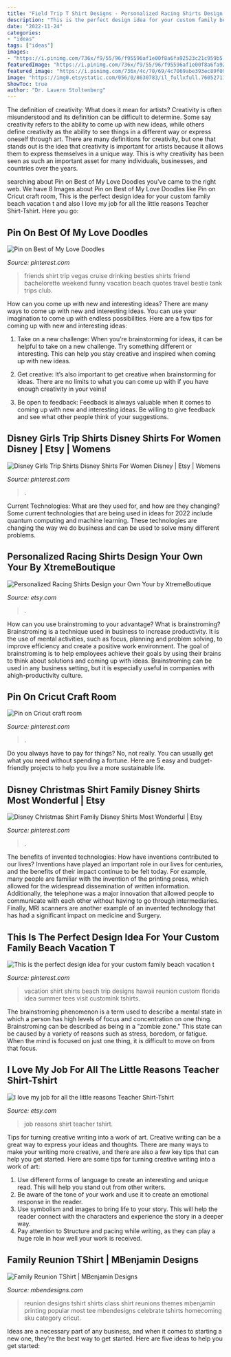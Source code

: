 ```yaml
---
title: "Field Trip T Shirt Designs - Personalized Racing Shirts Design Your Own Your By Xtremeboutique"
description: "This is the perfect design idea for your custom family beach vacation t"
date: "2022-11-24"
categories:
- "ideas"
tags: ["ideas"]
images:
- "https://i.pinimg.com/736x/f9/55/96/f95596af1e00f8a6fa92523c21c959b5.jpg"
featuredImage: "https://i.pinimg.com/736x/f9/55/96/f95596af1e00f8a6fa92523c21c959b5.jpg"
featured_image: "https://i.pinimg.com/736x/4c/70/69/4c7069abe393ec89f09106e19db0f983.jpg"
image: "https://img0.etsystatic.com/056/0/8630783/il_fullxfull.760527110_g19t.jpg"
ShowToc: true
author: "Dr. Lavern Stoltenberg"
---
```



The definition of creativity: What does it mean for artists?
Creativity is often misunderstood and its definition can be difficult to determine. Some say creativity refers to the ability to come up with new ideas, while others define creativity as the ability to see things in a different way or express oneself through art. There are many definitions for creativity, but one that stands out is the idea that creativity is important for artists because it allows them to express themselves in a unique way. This is why creativity has been seen as such an important asset for many individuals, businesses, and countries over the years.

	

		
searching about Pin on Best of My Love Doodles you've came to the right web. We have 8 Images about Pin on Best of My Love Doodles like Pin on Cricut craft room, This is the perfect design idea for your custom family beach vacation t and also I love my job for all the little reasons Teacher Shirt-Tshirt. Here you go:
		
    
## Pin On Best Of My Love Doodles

<img loading=lazy src="https://i.pinimg.com/736x/f9/55/96/f95596af1e00f8a6fa92523c21c959b5.jpg" onerror="this.onerror=null;this.src='https://tse2.mm.bing.net/th?id=OIP.PVZRqFnD1leTxyLWNnTfjQHaFh&amp;pid=15.1';" alt="Pin on Best of My Love Doodles">

_Source: pinterest.com_

>friends shirt trip vegas cruise drinking besties shirts friend bachelorette weekend funny vacation beach quotes travel bestie tank trips club. 

	

How can you come up with new and interesting ideas?
There are many ways to come up with new and interesting ideas. You can use your imagination to come up with endless possibilities. Here are a few tips for coming up with new and interesting ideas:
1. Take on a new challenge: When you’re brainstorming for ideas, it can be helpful to take on a new challenge. Try something different or interesting. This can help you stay creative and inspired when coming up with new ideas.

2. Get creative: It’s also important to get creative when brainstorming for ideas. There are no limits to what you can come up with if you have enough creativity in your veins!

3. Be open to feedback: Feedback is always valuable when it comes to coming up with new and interesting ideas. Be willing to give feedback and see what other people think of your suggestions.

    
## Disney Girls Trip Shirts Disney Shirts For Women Disney | Etsy | Womens

<img loading=lazy src="https://i.pinimg.com/736x/38/d7/9d/38d79d5e517c5d113f09ca2b10154fe8.jpg" onerror="this.onerror=null;this.src='https://tse2.mm.bing.net/th?id=OIP.uzfbRuCfRi28LquW6SEEIAHaE8&amp;pid=15.1';" alt="Disney Girls Trip Shirts Disney Shirts For Women Disney | Etsy | Womens">

_Source: pinterest.com_

>. 

	

Current Technologies: What are they used for, and how are they changing?
Some current technologies that are being used in ideas for 2022 include quantum computing and machine learning. These technologies are changing the way we do business and can be used to solve many different problems.

    
## Personalized Racing Shirts Design Your Own Your By XtremeBoutique

<img loading=lazy src="https://img0.etsystatic.com/056/0/8630783/il_fullxfull.760527110_g19t.jpg" onerror="this.onerror=null;this.src='https://tse2.mm.bing.net/th?id=OIP.J6NNsuWtd4_5uJ-RVrWBNAHaIW&amp;pid=15.1';" alt="Personalized Racing Shirts Design your Own Your by XtremeBoutique">

_Source: etsy.com_

>. 

	

How can you use brainstroming to your advantage?
What is brainstroming? Brainstroming is a technique used in business to increase productivity. It is the use of mental activities, such as focus, planning and problem solving, to improve efficiency and create a positive work environment. The goal of brainstroming is to help employees achieve their goals by using their brains to think about solutions and coming up with ideas. Brainstroming can be used in any business setting, but it is especially useful in companies with ahigh-productivity culture.

    
## Pin On Cricut Craft Room

<img loading=lazy src="https://i.pinimg.com/736x/6d/73/1c/6d731cab6ae0ed39ccfef512e09e3689.jpg" onerror="this.onerror=null;this.src='https://tse1.mm.bing.net/th?id=OIP.17GXnGty3SgNiEKzWbxTOgHaFk&amp;pid=15.1';" alt="Pin on Cricut craft room">

_Source: pinterest.com_

>. 

	

Do you always have to pay for things? No, not really. You can usually get what you need without spending a fortune. Here are 5 easy and budget-friendly projects to help you live a more sustainable life.

    
## Disney Christmas Shirt Family Disney Shirts Most Wonderful | Etsy

<img loading=lazy src="https://i.pinimg.com/736x/4c/70/69/4c7069abe393ec89f09106e19db0f983.jpg" onerror="this.onerror=null;this.src='https://tse2.mm.bing.net/th?id=OIP.PF2zAXyfq212zhGnKseRcQHaFj&amp;pid=15.1';" alt="Disney Christmas Shirt Family Disney Shirts Most Wonderful | Etsy">

_Source: pinterest.com_

>. 

	

The benefits of invented technologies: How have inventions contributed to our lives?
Inventions have played an important role in our lives for centuries, and the benefits of their impact continue to be felt today. For example, many people are familiar with the invention of the printing press, which allowed for the widespread dissemination of written information. Additionally, the telephone was a major innovation that allowed people to communicate with each other without having to go through intermediaries. Finally, MRI scanners are another example of an invented technology that has had a significant impact on medicine and Surgery.

    
## This Is The Perfect Design Idea For Your Custom Family Beach Vacation T

<img loading=lazy src="https://i.pinimg.com/originals/c1/22/86/c12286fb2bb7e2b35cd1bd8693869db4.jpg" onerror="this.onerror=null;this.src='https://tse3.mm.bing.net/th?id=OIP.9dUSZlNXHZQwxyFSXVs59AHaJ4&amp;pid=15.1';" alt="This is the perfect design idea for your custom family beach vacation t">

_Source: pinterest.com_

>vacation shirt shirts beach trip designs hawaii reunion custom florida idea summer tees visit customink tshirts. 

	

The brainstroming phenomenon is a term used to describe a mental state in which a person has high levels of focus and concentration on one thing. Brainstroming can be described as being in a "zombie zone." This state can be caused by a variety of reasons such as stress, boredom, or fatigue. When the mind is focused on just one thing, it is difficult to move on from that focus.

    
## I Love My Job For All The Little Reasons Teacher Shirt-Tshirt

<img loading=lazy src="https://img0.etsystatic.com/000/0/6872708/il_570xN.331794742.jpg" onerror="this.onerror=null;this.src='https://tse2.mm.bing.net/th?id=OIP.SXIt15dIgKlHzoAjuHYs1gHaJ6&amp;pid=15.1';" alt="I love my job for all the little reasons Teacher Shirt-Tshirt">

_Source: etsy.com_

>job reasons shirt teacher tshirt. 

	

Tips for turning creative writing into a work of art.
Creative writing can be a great way to express your ideas and thoughts. There are many ways to make your writing more creative, and there are also a few key tips that can help you get started. Here are some tips for turning creative writing into a work of art:
1. Use different forms of language to create an interesting and unique read. This will help you stand out from other writers.
2. Be aware of the tone of your work and use it to create an emotional response in the reader.
3. Use symbolism and images to bring life to your story. This will help the reader connect with the characters and experience the story in a deeper way.
4. Pay attention to Structure and pacing while writing, as they can play a huge role in how well your work is received.

    
## Family Reunion TShirt | MBenjamin Designs

<img loading=lazy src="https://mbendesigns.com/wp-content/uploads/2017/06/RU0something.jpg" onerror="this.onerror=null;this.src='https://tse4.mm.bing.net/th?id=OIP.UruglyMAHlCKC8hm4qdd5gHaHM&amp;pid=15.1';" alt="Family Reunion TShirt | MBenjamin Designs">

_Source: mbendesigns.com_

>reunion designs tshirt shirts class shirt reunions themes mbenjamin printing popular most tee mbendesigns celebrate tshirts homecoming sku category cricut. 

	

Ideas are a necessary part of any business, and when it comes to starting a new one, they're the best way to get started. Here are five ideas to help you get started: 

